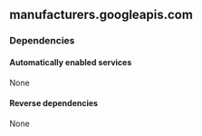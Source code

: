 ## manufacturers.googleapis.com

### Dependencies

#### Automatically enabled services

None

#### Reverse dependencies

None
